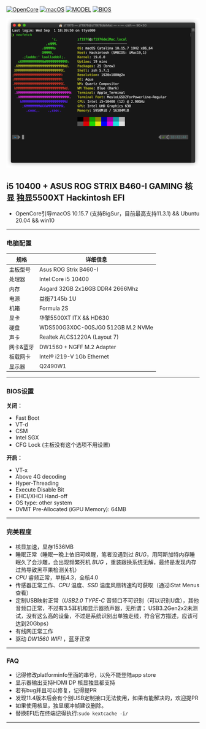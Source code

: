 [![OpenCore](https://img.shields.io/badge/OpenCore-0.6.5-yellowgreen)](https://github.com/zf1976/ROG-Strix-B460I_OC_Hackintosh/releases/tag/0.6.5)
[![macOS](https://img.shields.io/badge/macOS-10.15.7-orange)](https://www.apple.com/macos/catalina/)
[![MODEL](https://img.shields.io/badge/Model-B460I-blue)](https://www.asus.com/Motherboards/ROG-STRIX-B460-I-GAMING/)
[![BIOS](https://img.shields.io/badge/BIOS-0707-brightgreen)](#)

<img src="images/neofetch.png">

##  i5 10400 + ASUS ROG STRIX B460-I GAMING 核显 独显5500XT Hackintosh EFI

- OpenCore引导macOS 10.15.7 (支持BigSur，目前最高支持11.3.1) && Ubuntu 20.04 && win10

---


### 电脑配置

| 规格     | 详细信息                                     |
| -------- | ---------------------------------------- |
| 主板型号 | Asus ROG Strix B460-I             |
| 处理器   | Intel Core i5 10400           |
| 内存     | Asgard 32GB 2x16GB DDR4 2666Mhz                 |
| 电源     | 益衡7145b 1U                    |
| 机箱     | Formula 2S                    |
| 显卡     | 华擎5500XT ITX && HD630                    |
| 硬盘     | WDS500G3X0C-00SJG0 512GB M.2 NVMe                  |
| 声卡     | Realtek ALCS1220A (Layout 7)                    |
| 网卡&蓝牙     | DW1560 + NGFF M.2 Adapter                             |
| 板载网卡 | Intel® i219-V 1Gb Ethernet |
| 显示器   | Q2490W1  |

---

### BIOS设置

**关闭：**
- Fast Boot
- VT-d
- CSM
- Intel SGX
- CFG Lock (主板没有这个选项不用设置)

**开启：**
- VT-x
- Above 4G decoding
- Hyper-Threading
- Execute Disable Bit
- EHCI/XHCI Hand-off
- OS type: other system
- DVMT Pre-Allocated (iGPU Memory): 64MB

---

### 完美程度
- 核显加速，显存1536MB
- 睡眠正常（睡眠一晚上依旧可唤醒，笔者没遇到过 _BUG_，用阿斯加特内存睡眠久了会沙雕，会出现频繁死机 _BUG_ ，重装跟换系统无解，最终是发现内存过热导致黑苹果检测关机）
- _CPU_ 睿频正常，单核4.3，全核4.0
- 传感器正常工作、_CPU_ 温度、_SSD_ 温度风扇转速均可获取（通过iStat Menus查看）
- 定制USB映射正常（_USB2.0_  _TYPE-C_ 音频口不可识别（可以识别U盘），其他音频口正常，不过有3.5耳机和显示器扬声器，无所谓；
  USB3.2Gen2x2未测试，没有这么高的设备，不过是系统识别出单独走线，符合官方描述，应该可达到20Gbps）
- 有线网正常工作
- 驱动 _DW1560 WIFI_ ，蓝牙正常

---

### FAQ
- 记得修改platforminfo里面的串号，以免不能登陆app store
- 显示器输出支持HDMI DP 核显独显都支持
- 若有bug并且可以修复，记得提PR
- 发现11.4版本后会有个别USB定制接口无法使用，如果有能解决的，欢迎提PR
- 如果使用核显，独显缓冲帧建议删除。
- 替换EFI后在终端记得执行:`sudo kextcache -i/`
---
